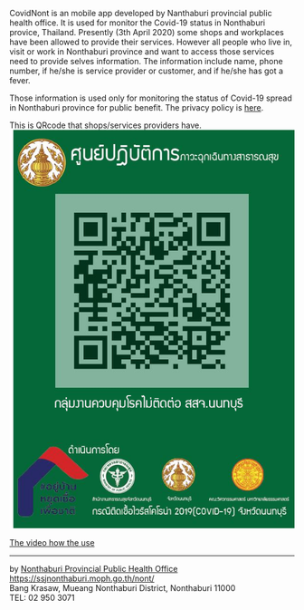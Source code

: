 CovidNont is an mobile app developed by Nanthaburi provincial public health office. It is used for monitor the Covid-19 status in Nonthaburi provice, Thailand. Presently (3th April 2020) some shops and workplaces have been allowed to provide their services. However all people who live in, visit or work in Nonthaburi province and want to access those services need to provide selves information. The information include name, phone number, if he/she is service provider or customer, and if he/she has got a fever.

Those information is used only for monitoring the status of Covid-19 spread in Nonthaburi province for public benefit.
The privacy policy is [here](policy).

This is QRcode that shops/services providers have.
![](./doc/0b3b5ca2ee682bd53df971bca50886cf.png)

[The video how the use](./doc/use-video-20200504-a.mov)


---
by [Nonthaburi Provincial Public Health Office](https://ssjnonthaburi.moph.go.th/nont/)<br>
https://ssjnonthaburi.moph.go.th/nont/</br>
Bang Krasaw, Mueang Nonthaburi District, Nonthaburi 11000<br>
TEL: 02 950 3071
